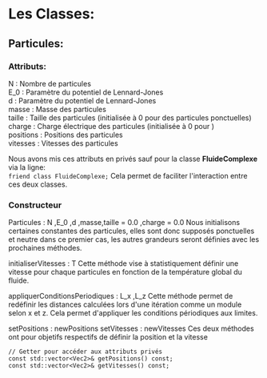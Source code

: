 # Les Classes:
## Particules:
### Attributs:

N : Nombre de particules  
E_0 : Paramètre du potentiel de Lennard-Jones  
d : Paramètre du potentiel de Lennard-Jones  
masse : Masse des particules  
taille : Taille des particules (initialisée à 0 pour des particules ponctuelles)  
charge : Charge électrique des particules (initialisée à 0 pour )  
positions : Positions des particules  
vitesses : Vitesses des particules  

Nous avons mis ces attributs en privés sauf pour la classe **FluideComplexe** via la ligne:  
    ```friend class FluideComplexe;```
Cela permet de faciliter l'interaction entre ces deux classes.  

### Constructeur
Particules : N ,E_0 ,d ,masse,taille = 0.0 ,charge = 0.0
    Nous initialisons certaines constantes des particules, elles sont donc supposés ponctuelles et neutre dans ce premier cas, les autres grandeurs seront définies avec les prochaines méthodes.

initialiserVitesses : T
    Cette méthode vise à statistiquement définir une vitesse pour chaque particules en fonction de la température global du fluide.

appliquerConditionsPeriodiques : L_x ,L_z
    Cette méthode permet de redéfinir les distances calculées lors d'une itération comme un module selon x et z. Cela permet d'appliquer les conditions périodiques aux limites.

setPositions : newPositions
setVitesses : newVitesses
    Ces deux méthodes ont pour objetifs respectifs de définir la position et la vitesse 

    // Getter pour accéder aux attributs privés
    const std::vector<Vec2>& getPositions() const;
    const std::vector<Vec2>& getVitesses() const;
